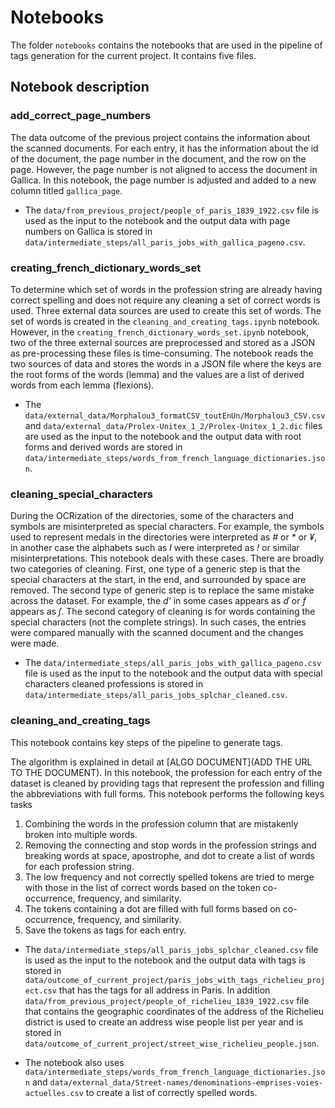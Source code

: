 # Notebooks

The folder `notebooks` contains the notebooks that are used in the pipeline of tags generation for the current project. It contains five files.

## Notebook description

### add_correct_page_numbers

The data outcome of the previous project contains the information about the scanned documents. For each entry, it has the information about the id of the document, the page number in the document, and the row on the page. However, the page number is not aligned to access the document in Gallica. In this notebook, the page number is adjusted and added to a new column titled `gallica_page`.

- The `data/from_previous_project/people_of_paris_1839_1922.csv` file is used as the input to the notebook and the output data with page numbers on Gallica is stored in `data/intermediate_steps/all_paris_jobs_with_gallica_pageno.csv`.

### creating_french_dictionary_words_set

To determine which set of words in the profession string are already having correct spelling and does not require any cleaning a set of correct words is used. Three external data sources are used to create this set of words. The set of words is created in the `cleaning_and_creating_tags.ipynb` notebook. However, in the `creating_french_dictionary_words_set.ipynb` notebook, two of the three external sources are preprocessed and stored as a JSON as pre-processing these files is time-consuming. The notebook reads the two sources of data and stores the words in a JSON file where the keys are the root forms of the words (lemma) and the values are a list of derived words from each lemma (flexions).

- The `data/external_data/Morphalou3_formatCSV_toutEnUn/Morphalou3_CSV.csv` and `data/external_data/Prolex-Unitex_1_2/Prolex-Unitex_1_2.dic` files are used as the input to the notebook and the output data with root forms and derived words are stored in `data/intermediate_steps/words_from_french_language_dictionaries.json`.

### cleaning_special_characters

During the OCRization of the directories, some of the characters and symbols are misinterpreted as special characters. For example, the symbols used to represent medals in the directories were interpreted as _#_ or _*_ or _¥_, in another case the alphabets such as _l_ were interpreted as _!_ or similar misinterpretations. This notebook deals with these cases. There are broadly two categories of cleaning. First, one type of a generic step is that the special characters at the start, in the end, and surrounded by space are removed. The second type of generic step is to replace the same mistake across the dataset. For example, the _d'_ in some cases appears as _ď_ or _f_ appears as _ſ_. The second category of cleaning is for words containing the special characters (not the complete strings). In such cases, the entries were compared manually with the scanned document and the changes were made. 

- The `data/intermediate_steps/all_paris_jobs_with_gallica_pageno.csv` file is used as the input to the notebook and the output data with special characters cleaned professions is stored in `data/intermediate_steps/all_paris_jobs_splchar_cleaned.csv`.

### cleaning_and_creating_tags

This notebook contains key steps of the pipeline to generate tags.

The algorithm is explained in detail at [ALGO DOCUMENT](ADD THE URL TO THE DOCUMENT). In this notebook, the profession for each entry of the dataset is cleaned by providing tags that represent the profession and filling the abbreviations with full forms. This notebook performs the following keys tasks

1. Combining the words in the profession column that are mistakenly broken into multiple words.
2. Removing the connecting and stop words in the profession strings and breaking words at space, apostrophe, and dot to create a list of words for each profession string.
3. The low frequency and not correctly spelled tokens are tried to merge with those in the list of correct words based on the token co-occurrence, frequency, and similarity.
4. The tokens containing a dot are filled with full forms based on co-occurrence, frequency, and similarity.
5. Save the tokens as tags for each entry.

- The `data/intermediate_steps/all_paris_jobs_splchar_cleaned.csv` file is used as the input to the notebook and the output data with tags is stored in `data/outcome_of_current_project/paris_jobs_with_tags_richelieu_project.csv` that has the tags for all address in Paris. In addition `data/from_previous_project/people_of_richelieu_1839_1922.csv` file that contains the geographic coordinates of the address of the Richelieu district is used to create an address wise people list per year and is stored in `data/outcome_of_current_project/street_wise_richelieu_people.json`.

- The notebook also uses `data/intermediate_steps/words_from_french_language_dictionaries.json` and `data/external_data/Street-names/denominations-emprises-voies-actuelles.csv` to create a list of correctly spelled words.